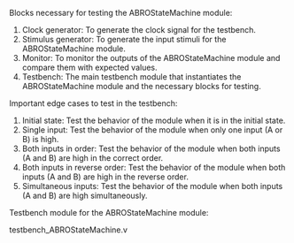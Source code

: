 Blocks necessary for testing the ABROStateMachine module:
1. Clock generator: To generate the clock signal for the testbench.
2. Stimulus generator: To generate the input stimuli for the ABROStateMachine module.
3. Monitor: To monitor the outputs of the ABROStateMachine module and compare them with expected values.
4. Testbench: The main testbench module that instantiates the ABROStateMachine module and the necessary blocks for testing.

Important edge cases to test in the testbench:
1. Initial state: Test the behavior of the module when it is in the initial state.
2. Single input: Test the behavior of the module when only one input (A or B) is high.
3. Both inputs in order: Test the behavior of the module when both inputs (A and B) are high in the correct order.
4. Both inputs in reverse order: Test the behavior of the module when both inputs (A and B) are high in the reverse order.
5. Simultaneous inputs: Test the behavior of the module when both inputs (A and B) are high simultaneously.

Testbench module for the ABROStateMachine module:

testbench_ABROStateMachine.v
